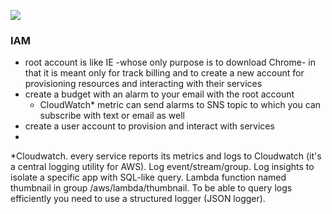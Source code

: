 ![](./media/aws_fundamentals_1.png)

### IAM
- root account is like IE -whose only purpose is to download Chrome- in that it is meant only for track billing and to create a new account for provisioning resources and interacting with their services
- create a budget with an alarm to your email with the root account 
	- CloudWatch* metric can send alarms to SNS topic to which you can subscribe with text or email as well
- create a user account to provision and interact with services
- 

*Cloudwatch. every service reports its metrics and logs to Cloudwatch (it's a central logging utility for AWS). Log event/stream/group. Log insights to isolate a specific app with SQL-like query. Lambda function named thumbnail in group /aws/lambda/thumbnail. To be able to query logs efficiently you need to use a structured logger (JSON logger).

